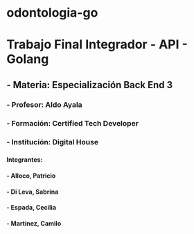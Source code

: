 # odontologia-go

# Trabajo Final Integrador - API - Golang

## - Materia: Especialización Back End 3
### - Profesor: Aldo Ayala
### - Formación: Certified Tech Developer
### - Institución: Digital House
###
#### Integrantes: 
#### - Alloco, Patricio
#### - Di Leva, Sabrina
#### - Espada, Cecilia
#### - Martinez, Camilo
